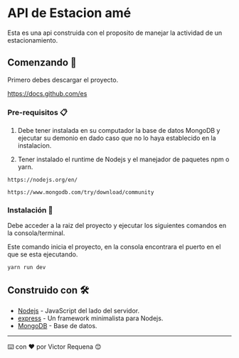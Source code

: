# API de Estacion amé

Esta es una api construida con el proposito de manejar la actividad de un estacionamiento.

## Comenzando 🚀

Primero debes descargar el proyecto.

https://docs.github.com/es

### Pre-requisitos 📋

1) Debe tener instalada en su computador la base de datos MongoDB y ejecutar su demonio en dado caso que no lo haya establecido en la instalacion.

2) Tener instalado el runtime de Nodejs y el manejador de paquetes npm o yarn.

```
https://nodejs.org/en/

https://www.mongodb.com/try/download/community
```

### Instalación 🔧

Debe acceder a la raiz del proyecto y ejecutar los siguientes comandos en la consola/terminal.

Este comando inicia el proyecto, en la consola encontrara el puerto en el que se esta ejecutando.

```
yarn run dev
```

## Construido con 🛠️

* [Nodejs](https://nodejs.org/en/) - JavaScript del lado del servidor.
* [express](http://expressjs.com/) - Un framework minimalista para Nodejs.
* [MongoDB](https://www.mongodb.com/) - Base de datos.




---
⌨️ con ❤️ por Victor Requena 😊
